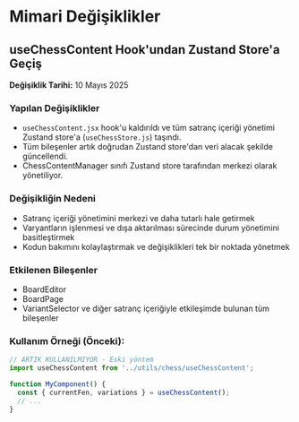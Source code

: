 # Mimari Değişiklikler

## useChessContent Hook'undan Zustand Store'a Geçiş

**Değişiklik Tarihi:** 10 Mayıs 2025

### Yapılan Değişiklikler
- `useChessContent.jsx` hook'u kaldırıldı ve tüm satranç içeriği yönetimi Zustand store'a (`useChessStore.js`) taşındı.
- Tüm bileşenler artık doğrudan Zustand store'dan veri alacak şekilde güncellendi.
- ChessContentManager sınıfı Zustand store tarafından merkezi olarak yönetiliyor.

### Değişikliğin Nedeni
- Satranç içeriği yönetimini merkezi ve daha tutarlı hale getirmek
- Varyantların işlenmesi ve dışa aktarılması sürecinde durum yönetimini basitleştirmek
- Kodun bakımını kolaylaştırmak ve değişiklikleri tek bir noktada yönetmek

### Etkilenen Bileşenler
- BoardEditor
- BoardPage
- VariantSelector
ve diğer satranç içeriğiyle etkileşimde bulunan tüm bileşenler

### Kullanım Örneği (Önceki):
```jsx
// ARTIK KULLANILMIYOR - Eski yöntem
import useChessContent from '../utils/chess/useChessContent';

function MyComponent() {
  const { currentFen, variations } = useChessContent();
  // ...
}